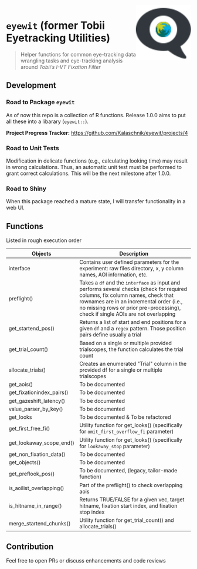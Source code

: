 <img align="right" width="150" src="assets/logo.svg">

# `eyewit` (former Tobii Eyetracking Utilities)

> Helper functions for common eye-tracking data wrangling tasks and eye-tracking analysis around _Tobii’s I-VT Fixation Filter_

## Development

### Road to Package `eyewit`

As of now this repo is a collection of R functions. Release 1.0.0 aims to put all these into a libarary (`eyewit::`).

**Project Progress Tracker:** https://github.com/Kalaschnik/eyewit/projects/4

### Road to Unit Tests

Modification in delicate functions (e.g., calculating looking time) may result in wrong calculations. Thus, an automatic unit test must be performed to grant correct calculations. This will be the next milestone after 1.0.0.

### Road to Shiny

When this package reached a mature state, I will transfer functionality in a web UI.

## Functions

Listed in rough execution order

| **Objects**               | **Description**                                                                                                                                                                                                                                                |
| ------------------------- | -------------------------------------------------------------------------------------------------------------------------------------------------------------------------------------------------------------------------------------------------------------- |
| interface                 | Contains user defined parameters for the experiment: raw files directory, x, y column names, AOI information, etc.                                                                                                                                             |
| preflight()               | Takes a `df` and the `interface` as input and performs several checks (check for required columns, fix column names, check that rownames are in an incremental order (i.e., no missing rows or prior pre-processing), check if single AOIs are not overlapping |
| get_startend_pos()        | Returns a list of start and end positions for a given `df` and a `regex` pattern. Those position pairs define usually a trial                                                                                                                                  |
| get_trial_count()         | Based on a single or multiple provided trialscopes, the function calculates the trial count                                                                                                                                                                    |
| allocate_trials()         | Creates an enumerated "Trial" column in the provided df for a single or multiple trialscopes                                                                                                                                                                   |
| get_aois()                | To be documented                                                                                                                                                                                                                                               |
| get_fixationindex_pairs() | To be documented                                                                                                                                                                                                                                               |
| get_gazeshift_latency()   | To be documented                                                                                                                                                                                                                                               |
| value_parser_by_key()     | To be documented                                                                                                                                                                                                                                               |
| get_looks                 | To be documented & To be refactored                                                                                                                                                                                                                            |
| get_first_free_fi()       | Utility function for get_looks() (specifically for `omit_first_overflow_fi` parameter)                                                                                                                                                                         |
| get_lookaway_scope_end()  | Utility function for get_looks() (specifically for `lookaway_stop` parameter)                                                                                                                                                                                  |
| get_non_fixation_data()   | To be documented                                                                                                                                                                                                                                               |
| get_objects()             | To be documented                                                                                                                                                                                                                                               |
| get_preflook_pos()        | To be documented, (legacy, tailor-made function)                                                                                                                                                                                                               |
| is_aoilist_overlapping()  | Part of the preflight() to check overlapping aois                                                                                                                                                                                                              |
| is_hitname_in_range()     | Returns TRUE/FALSE for a given vec, target hitname, fixation start index, and fixation stop index                                                                                                                                                              |
| merge_startend_chunks()   | Utility function for get_trial_count() and allocate_trials()                                                                                                                                                                                                   |

## Contribution

Feel free to open PRs or discuss enhancements and code reviews
